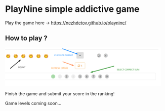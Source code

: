# PlayNine simple addictive game
Play the game here -> https://nezhdetov.github.io/playnine/
## How to play ?
![alt text](https://github.com/Nezhdetov/playnine/blob/master/src/images/how-to-play.png)

Finish the game and submit your score in the ranking!

Game levels coming soon...
